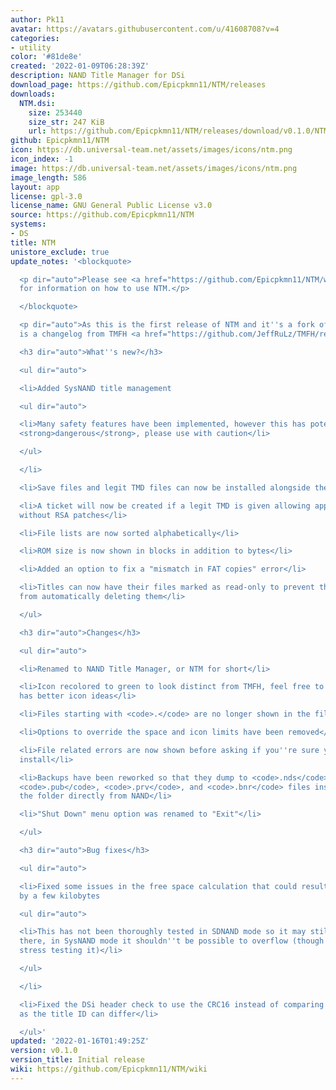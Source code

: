 ```yaml
---
author: Pk11
avatar: https://avatars.githubusercontent.com/u/41608708?v=4
categories:
- utility
color: '#81de8e'
created: '2022-01-09T06:28:39Z'
description: NAND Title Manager for DSi
download_page: https://github.com/Epicpkmn11/NTM/releases
downloads:
  NTM.dsi:
    size: 253440
    size_str: 247 KiB
    url: https://github.com/Epicpkmn11/NTM/releases/download/v0.1.0/NTM.dsi
github: Epicpkmn11/NTM
icon: https://db.universal-team.net/assets/images/icons/ntm.png
icon_index: -1
image: https://db.universal-team.net/assets/images/icons/ntm.png
image_length: 586
layout: app
license: gpl-3.0
license_name: GNU General Public License v3.0
source: https://github.com/Epicpkmn11/NTM
systems:
- DS
title: NTM
unistore_exclude: true
update_notes: '<blockquote>

  <p dir="auto">Please see <a href="https://github.com/Epicpkmn11/NTM/wiki">the wiki</a>
  for information on how to use NTM.</p>

  </blockquote>

  <p dir="auto">As this is the first release of NTM and it''s a fork of TMFH, this
  is a changelog from TMFH <a href="https://github.com/JeffRuLz/TMFH/releases/tag/v0.7.0">v0.7.0</a>.</p>

  <h3 dir="auto">What''s new?</h3>

  <ul dir="auto">

  <li>Added SysNAND title management

  <ul dir="auto">

  <li>Many safety features have been implemented, however this has potential to be
  <strong>dangerous</strong>, please use with caution</li>

  </ul>

  </li>

  <li>Save files and legit TMD files can now be installed alongside their app file</li>

  <li>A ticket will now be created if a legit TMD is given allowing apps to be used
  without RSA patches</li>

  <li>File lists are now sorted alphabetically</li>

  <li>ROM size is now shown in blocks in addition to bytes</li>

  <li>Added an option to fix a "mismatch in FAT copies" error</li>

  <li>Titles can now have their files marked as read-only to prevent the DSi Menu
  from automatically deleting them</li>

  </ul>

  <h3 dir="auto">Changes</h3>

  <ul dir="auto">

  <li>Renamed to NAND Title Manager, or NTM for short</li>

  <li>Icon recolored to green to look distinct from TMFH, feel free to PR if anyone
  has better icon ideas</li>

  <li>Files starting with <code>.</code> are no longer shown in the file list</li>

  <li>Options to override the space and icon limits have been removed</li>

  <li>File related errors are now shown before asking if you''re sure you want to
  install</li>

  <li>Backups have been reworked so that they dump to <code>.nds</code>, <code>.tmd</code>,
  <code>.pub</code>, <code>.prv</code>, and <code>.bnr</code> files instead of copying
  the folder directly from NAND</li>

  <li>"Shut Down" menu option was renamed to "Exit"</li>

  </ul>

  <h3 dir="auto">Bug fixes</h3>

  <ul dir="auto">

  <li>Fixed some issues in the free space calculation that could result in overinstalling
  by a few kilobytes

  <ul dir="auto">

  <li>This has not been thoroughly tested in SDNAND mode so it may still need tweaking
  there, in SysNAND mode it shouldn''t be possible to overflow (though I don''t recommend
  stress testing it)</li>

  </ul>

  </li>

  <li>Fixed the DSi header check to use the CRC16 instead of comparing the title ID
  as the title ID can differ</li>

  </ul>'
updated: '2022-01-16T01:49:25Z'
version: v0.1.0
version_title: Initial release
wiki: https://github.com/Epicpkmn11/NTM/wiki
---
```

